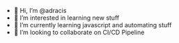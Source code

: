 - 👋 Hi, I’m @adracis
- 👀 I’m interested in learning new stuff
- 🌱 I’m currently learning javascript and automating stuff
- 💞️ I’m looking to collaborate on CI/CD Pipeline

<!---
adracis/adracis is a ✨ special ✨ repository because its `README.md` (this file) appears on your GitHub profile.
You can click the Preview link to take a look at your changes.
--->
